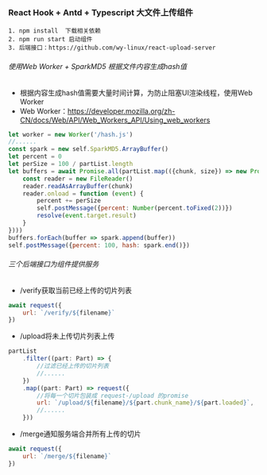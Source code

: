 ### React Hook + Antd + Typescript 大文件上传组件
```shell
1. npm install  下载相关依赖
2. npm run start 启动组件
3. 后端接口：https://github.com/wy-linux/react-upload-server
```
###### 使用Web Worker + SparkMD5 根据文件内容生成hash值
- 根据内容生成hash值需要大量时间计算，为防止阻塞UI渲染线程，使用Web Worker
- Web Worker：https://developer.mozilla.org/zh-CN/docs/Web/API/Web_Workers_API/Using_web_workers
```javascript
let worker = new Worker('/hash.js')
//......
const spark = new self.SparkMD5.ArrayBuffer()
let percent = 0
let perSize = 100 / partList.length
let buffers = await Promise.all(partList.map(({chunk, size}) => new Promise((resolve)=> {
    const reader = new FileReader()
    reader.readAsArrayBuffer(chunk)
    reader.onload = function (event) {
        percent += perSize
        self.postMessage({percent: Number(percent.toFixed(2))})
        resolve(event.target.result)
    }
})))
buffers.forEach(buffer => spark.append(buffer))
self.postMessage({percent: 100, hash: spark.end()})
```
###### 三个后端接口为组件提供服务
+ /verify获取当前已经上传的切片列表
```javascript
await request({
    url: `/verify/${filename}`
})
```
+ /upload将未上传切片列表上传
```javascript
partList
    .filter((part: Part) => {
        //过滤已经上传的切片列表
        //......
    })
    .map((part: Part) => request({
        //将每一个切片包装成 request-/upload 的promise
        url: `/upload/${filename}/${part.chunk_name}/${part.loaded}`,
        //......
    }))
```
+ /merge通知服务端合并所有上传的切片
```javascript
await request({
    url: `/merge/${filename}`
})
```

